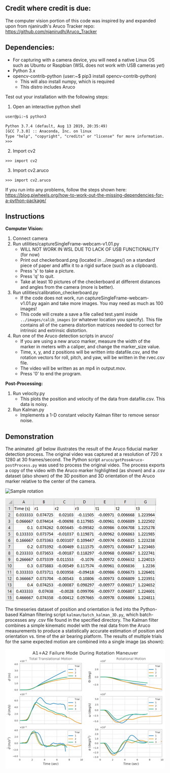 Credit where credit is due:
----------------------------
The computer vision portion of this code was inspired by and expanded upon from njanirudh's Aruco Tracker repo: https://github.com/njanirudh/Aruco_Tracker


Dependencies:
-------------------
 - For capturing with a camera device, you will need a native Linux OS such as Ubuntu or Raspbian (WSL does not work with USB cameras *yet*)
 - Python 3.x
 - opencv-contrib-python (user:~$ pip3 install opencv-contrib-python)
    - This will also install numpy, which is required
    - This distro includes Aruco
 
 Test out your installation with the following steps:
 
 1) Open an interactive python shell
 
```
user@pi:~$ python3
```
```
Python 3.7.4 (default, Aug 13 2019, 20:35:49) 
[GCC 7.3.0] :: Anaconda, Inc. on linux
Type "help", "copyright", "credits" or "license" for more information.
>>>
```

2) Import cv2

```
>>> import cv2
```

3) Import cv2.aruco

```
>>> import cv2.aruco
```

If you run into any problems, follow the steps shown here:
https://blog.piwheels.org/how-to-work-out-the-missing-dependencies-for-a-python-package/


Instructions
--------------
**Computer Vision:**
1) Connect camera 
2) Run utilities/captureSingleFrame-webcam-v1.01.py
	- WILL NOT WORK IN WSL DUE TO LACK OF USB FUNCTIONALITY (for now)
    - Print out checkerboard.png (located in ../images/) on a standard piece of paper and affix it to a rigid surface (such as a clipboard).
    - Press 's' to take a picture.
    - Press 'q' to quit.
    - Take at least 10 pictures of the checkerboard at different distances and angles from the camera (more is better).
3) Run utilities/calibration_checkerboard.py
    - If the code does not work, run captureSingleFrame-webcam-v1.01.py again and take more images. You may need as much as 100 images!
    - This code will create a save a file called test.yaml inside ```../images/calib_images``` (or whatever location you specify). This file contains all of the camera distortion matrices needed to correct for intrinsic and extrinsic distortion.
4) Run one of the Aruco detection scripts in aruco/
    - If you are using a new aruco marker, measure the width of the marker in meters with a caliper, and change the marker_size value. 
    - Time, x, y, and z positions will be written into datafile.csv, and the rotation vectors for roll, pitch, and yaw, will be written in the rvec.csv file.
    - The video will be written as an mp4 in output.mov. 
    - Press '0' to end the program. 

**Post-Processing:**
1) Run velocity.py 
    - This plots the position and velocity of the data from datafile.csv. This data is noisy.
2) Run Kalman.py
    - Implements a 1-D constant velocity Kalman filter to remove sensor noise.


Demonstration
--------------
The animated .gif below illustrates the result of the Aruco fiducial marker detection process. The original video was captured at a resolution of 720 x 1280 at 30 frames/second. The Python script `aruco/getPoseAruco-postProcess.py` was used to process the original video. The process exports a copy of the video with the Aruco marker highlighted (as shown) and a .csv dataset (also shown) of the 3D position and 3D orientation of the Aruco marker relative to the center of the camera.

![Sample rotation](/A1+A2_Rotation_4_aruco.gif)

![Sample dataset](/A1+A2_Rotation_dataset.png)

The timeseries dataset of position and orientation is fed into the Python-based Kalman filtering script `kalman/batch_kalman_3D.py`, which batch-processes any .csv file found in the specified directory. The Kalman filter combines a simple kinematic model with the real data from the Aruco measurements to produce a statistically accurate estimation of position and orientation vs. time of the air bearing platform. The results of multiple trials for the same expected motion are combined into a single image (as shown):

![Sample results](/A1+A2_Rotation.png)
